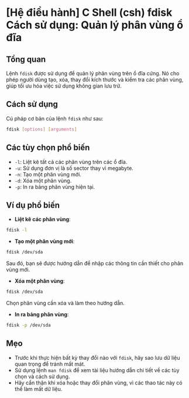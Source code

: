 # [Hệ điều hành] C Shell (csh) fdisk Cách sử dụng: Quản lý phân vùng ổ đĩa

## Tổng quan
Lệnh `fdisk` được sử dụng để quản lý phân vùng trên ổ đĩa cứng. Nó cho phép người dùng tạo, xóa, thay đổi kích thước và kiểm tra các phân vùng, giúp tối ưu hóa việc sử dụng không gian lưu trữ.

## Cách sử dụng
Cú pháp cơ bản của lệnh `fdisk` như sau:
```bash
fdisk [options] [arguments]
```

## Các tùy chọn phổ biến
- `-l`: Liệt kê tất cả các phân vùng trên các ổ đĩa.
- `-u`: Sử dụng đơn vị là số sector thay vì megabyte.
- `-n`: Tạo một phân vùng mới.
- `-d`: Xóa một phân vùng.
- `-p`: In ra bảng phân vùng hiện tại.

## Ví dụ phổ biến
- **Liệt kê các phân vùng**:
```bash
fdisk -l
```

- **Tạo một phân vùng mới**:
```bash
fdisk /dev/sda
```
Sau đó, bạn sẽ được hướng dẫn để nhập các thông tin cần thiết cho phân vùng mới.

- **Xóa một phân vùng**:
```bash
fdisk /dev/sda
```
Chọn phân vùng cần xóa và làm theo hướng dẫn.

- **In ra bảng phân vùng**:
```bash
fdisk -p /dev/sda
```

## Mẹo
- Trước khi thực hiện bất kỳ thay đổi nào với `fdisk`, hãy sao lưu dữ liệu quan trọng để tránh mất mát.
- Sử dụng lệnh `man fdisk` để xem tài liệu hướng dẫn chi tiết về các tùy chọn và cách sử dụng.
- Hãy cẩn thận khi xóa hoặc thay đổi phân vùng, vì các thao tác này có thể làm mất dữ liệu.